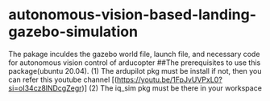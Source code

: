 # autonomous-vision-based-landing-gazebo-simulation
The pakage inculdes the gazebo world file, launch file, and necessary code for autonomous vision control of arducopter
##The prerequisites to use this package(ubuntu 20.04).
(1) The ardupilot pkg must be install if not, then you can refer this youtube channel [(https://youtu.be/1FpJvUVPxL0?si=oI34cz8lNDcgZegr)] 
(2) The iq_sim pkg must be there in your workspace

